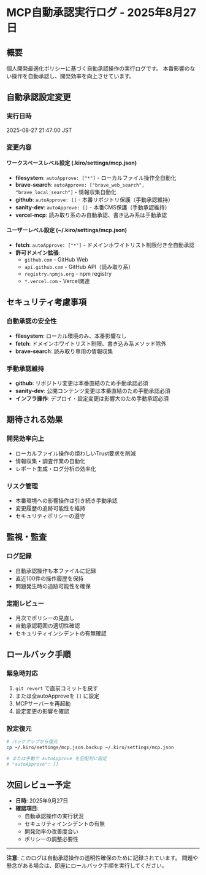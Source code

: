 # MCP自動承認実行ログ - 2025年8月27日

## 概要

個人開発最適化ポリシーに基づく自動承認操作の実行ログです。
本番影響のない操作を自動承認し、開発効率を向上させています。

## 自動承認設定変更

### 実行日時
2025-08-27 21:47:00 JST

### 変更内容

#### ワークスペースレベル設定 (.kiro/settings/mcp.json)
- **filesystem**: `autoApprove: ["*"]` - ローカルファイル操作全自動化
- **brave-search**: `autoApprove: ["brave_web_search", "brave_local_search"]` - 情報収集自動化
- **github**: `autoApprove: []` - 本番リポジトリ保護（手動承認維持）
- **sanity-dev**: `autoApprove: []` - 本番CMS保護（手動承認維持）
- **vercel-mcp**: 読み取り系のみ自動承認、書き込み系は手動承認

#### ユーザーレベル設定 (~/.kiro/settings/mcp.json)
- **fetch**: `autoApprove: ["*"]` - ドメインホワイトリスト制限付き全自動承認
- **許可ドメイン拡張**:
  - `github.com` - GitHub Web
  - `api.github.com` - GitHub API（読み取り系）
  - `registry.npmjs.org` - npm registry
  - `*.vercel.com` - Vercel関連

## セキュリティ考慮事項

### 自動承認の安全性
- **filesystem**: ローカル環境のみ、本番影響なし
- **fetch**: ドメインホワイトリスト制限、書き込み系メソッド除外
- **brave-search**: 読み取り専用の情報収集

### 手動承認維持
- **github**: リポジトリ変更は本番直結のため手動承認必須
- **sanity-dev**: 公開コンテンツ変更は本番直結のため手動承認必須
- **インフラ操作**: デプロイ・設定変更は影響大のため手動承認必須

## 期待される効果

### 開発効率向上
- ローカルファイル操作の煩わしいTrust要求を削減
- 情報収集・調査作業の自動化
- レポート生成・ログ分析の効率化

### リスク管理
- 本番環境への影響操作は引き続き手動承認
- 変更履歴の追跡可能性を維持
- セキュリティポリシーの遵守

## 監視・監査

### ログ記録
- 自動承認操作も本ファイルに記録
- 直近100件の操作履歴を保持
- 問題発生時の追跡可能性を確保

### 定期レビュー
- 月次でポリシーの見直し
- 自動承認範囲の適切性確認
- セキュリティインシデントの有無確認

## ロールバック手順

### 緊急時対応
1. `git revert` で直前コミットを戻す
2. または全autoApproveを `[]` に設定
3. MCPサーバーを再起動
4. 設定変更の影響を確認

### 設定復元
```bash
# バックアップから復元
cp ~/.kiro/settings/mcp.json.backup ~/.kiro/settings/mcp.json

# または手動で autoApprove を空配列に設定
# "autoApprove": []
```

## 次回レビュー予定

- **日時**: 2025年9月27日
- **確認項目**: 
  - 自動承認操作の実行状況
  - セキュリティインシデントの有無
  - 開発効率の改善度合い
  - ポリシーの調整必要性

---

**注意**: このログは自動承認操作の透明性確保のために記録されています。
問題や懸念がある場合は、即座にロールバック手順を実行してください。
